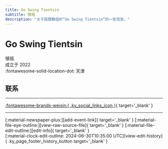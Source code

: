 ```yaml
---
title: Go Swing Tientsin
subtitle: 够摇
description: "关于摇摆舞组织“Go Swing Tientsin”的一些信息。"
---
```


# Go Swing Tientsin

够摇  
成立于 2022  
:fontawesome-solid-location-dot: 天津  


## 联系


---

 [:fontawesome-brands-weixin:{ .ky_social_links_icon }](# "够摇GoSwingTientsin"){ target='_blank' }

---

<div class="ky_page_footer" markdown>
<div class="ky_page_footer_trailing" markdown="span">
[:material-newspaper-plus:][add-event-link]{ target='_blank' }
[:material-file-eye-outline:][view-raw-source-file]{ target='_blank' }
[:material-file-edit-outline:][edit-info]{ target='_blank' }
</div>
<div class="ky_page_footer_leading" markdown="span">
[:material-clock-edit-outline: 2024-06-30T10:35:00 UTC][view-edit-history]{ .ky_page_footer_history_button target='_blank' }
</div>
</div>

[add-event-link]: https://github.com/swingdance/events/issues/new?assignees=&labels=add+event&projects=&template=02-add_entity.yml&title=%5Bcn%5D%20%3CName%3E&region=cn&province=Tianjin&city=Tianjin&org_id=go-swing-tientsin "添加活动"
[view-raw-source-file]: https://github.com/swingdance/orgs/blob/main/cn/go-swing-tientsin.json "查看原始源文件"
[edit-info]: https://github.com/swingdance/orgs/issues/new?assignees=&labels=update+org&projects=&template=03-update_entity.yml&title=%5Bcn%5D%20Go%20Swing%20Tientsin&region=cn&id=go-swing-tientsin&name=Go%20Swing%20Tientsin "编辑信息"

[view-edit-history]: https://github.com/swingdance/orgs/commits/main/cn/go-swing-tientsin.json "查看编辑历史"
